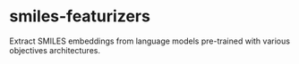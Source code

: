 # smiles-featurizers
Extract SMILES embeddings from language models pre-trained with various objectives architectures.
